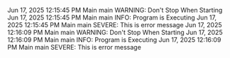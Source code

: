 Jun 17, 2025 12:15:45 PM Main main
WARNING: Don't Stop When Starting
Jun 17, 2025 12:15:45 PM Main main
INFO: Program is Executing
Jun 17, 2025 12:15:45 PM Main main
SEVERE: This is error message
Jun 17, 2025 12:16:09 PM Main main
WARNING: Don't Stop When Starting
Jun 17, 2025 12:16:09 PM Main main
INFO: Program is Executing
Jun 17, 2025 12:16:09 PM Main main
SEVERE: This is error message

